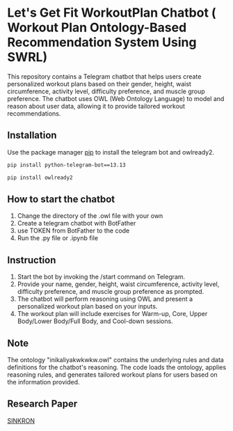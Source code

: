 # Let's Get Fit WorkoutPlan Chatbot ( Workout Plan Ontology-Based Recommendation System Using SWRL)
This repository contains a Telegram chatbot that helps users create personalized workout plans based on their gender, height, waist circumference, activity level, difficulty preference, and muscle group preference. The chatbot uses OWL (Web Ontology Language) to model and reason about user data, allowing it to provide tailored workout recommendations.

## Installation

Use the package manager [pip](https://pip.pypa.io/en/stable/) to install the telegram bot and owlready2.

```bash
pip install python-telegram-bot==13.13
```
```bash
pip install owlready2
```

## How to start the chatbot

1. Change the directory of the .owl file with your own
2. Create a telegram chatbot with BotFather
3. use TOKEN from BotFather to the code
4. Run the .py file or .ipynb file

## Instruction
1. Start the bot by invoking the /start command on Telegram.
2. Provide your name, gender, height, waist circumference, activity level, difficulty preference, and muscle group preference as prompted.
3. The chatbot will perform reasoning using OWL and present a personalized workout plan based on your inputs.
4. The workout plan will include exercises for Warm-up, Core, Upper Body/Lower Body/Full Body, and Cool-down sessions.

## Note
The ontology "inikaliyakwkwkw.owl" contains the underlying rules and data definitions for the chatbot's reasoning. The code loads the ontology, applies reasoning rules, and generates tailored workout plans for users based on the information provided.

## Research Paper

[SINKRON](https://jurnal.polgan.ac.id/index.php/sinkron/article/view/12689)
